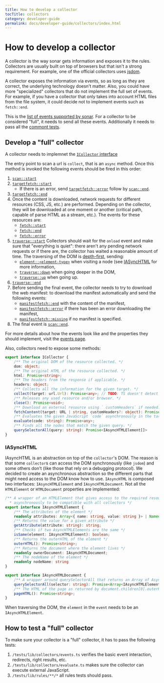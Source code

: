 ```yaml
---
title: How to develop a collector
tocTitle: collectors
category: developer-guide
permalink: docs/developer-guide/collectors/index.html
---
```

# How to develop a collector

A collector is the way sonar gets information and exposes it to the rules.
Collectors are usually built on top of browsers but that isn't a strong
requirement. For example, one of the official collectors uses [jsdom](https://github.com/tmpvar/jsdom).

A collector exposes the information via events, so as long as they are
correct, the underlying technology doesn't matter. Also, you could have
more "specialized" collectors that do not implement the full set of events.
For example, if you have a collector that only takes into account HTML files
from the file system, it could decide not to implement events such as
`fetch::end`.

This is the [list of events supported by sonar](./events.md). For a collector
to be considered "full", it needs to send all these events. Additionally it
needs to pass all the [commont tests](#how-to-test-a-full-collector).

## Develop a "full" collector

A collector needs to implemnet the [`ICollector` interface](https://github.com/sonarwhal/sonar/blob/master/src/lib/types/collector.ts)

The entry point to scan a url is `collect`, that is an `async` method.
Once this method is invoked the following events should be fired in this order:

1. [`scan::start`](./events.md#scanstart)
1. [`targetfetch::start`](./events.md#targetfetchstart)
   * If there is an error, send [`targetfetch::error`](./events.md#targetfetcherror)
   follow by [`scan::end`](./events.md#targetfetchend).
1. [`targetfetch::end`](./events.md#targetfetchend)
1. Once the content is downloaded, network requests for different resources
   (CSS, JS, etc.) are performed. Depending on the collector, they will be
   downloaded at one moment or another (critical path, capable of parse HTML as
   a stream, etc.). The events for these resources are:
   * [`fetch::start`](./events.md#fetchstart)
   * [`fetch::end`](./events.md#fetchend)
   * [`fetch::error`](./events.md#fetcherror)
1. [`traverse::start`](./events.md#traversestart)
   Collectors should wait for the `onload` event and make sure that "everything
   is quiet": there aren't any pending network requests or if there are, the
   collector has waited a reasonable amount of time.
   The traversing of the DOM is [depth-first](https://en.wikipedia.org/wiki/Depth-first_search), sending:
   * [`element::<element-type>`](./events.md#elementelement-type) when visiting a node (see [IASyncHTML](#iasynchtml) for more information,
   * [`traverse::down`](./events.md#traversedown) when going deeper in the DOM,
   * [`traverse::up`](./events.md#traverse::up) when going up.
1. [`traverse::end`](./events.md#traverse::end)
1. Before sending the final event, the collector needs to try to download the web manifest:
   to download the manifest automatically and send the following events:
   * [`manifestfetch::end`](./events.md#manifestfetchend) with the content of
   the manifest,
   * [`manifestfetch::error`](./events.md#manifestfetchend) if there has been
   an error downloading the manifest,
   * [`manifestfetch::missing`](./events.md#manifestfetchend) if no manifest
   is specified.
1. The final event is [`scan::end`](./events.md#scanend).

For more details about how the events look like and the properties they should implement, visit the [events page](,/.events.md).

Also, collectors need to expose some methods:

```ts
export interface ICollector {
    /** The original DOM of the resource collected. */
    dom: object;
    /** The original HTML of the resource collected. */
    html: Promise<string>;
    /** The headers from the response if applicable. */
    headers: object;
    /** Collects all the information for the given target. */
    collect(target: url.Url): Promise<any>; // TODO: TS doesn't detect correctly `pify` promises
    /** Releases any used resource and/or browser. */
    close(): Promise<void>;
    /** Download an external resource using ` customHeaders` if needed. */
    fetchContent(target: URL | string, customHeaders?: object): Promise<INetworkData>;
    /** Evaluates the given JavaScript `code` asynchronously in the target. */
    evaluate(code: string): Promise<any>;
    /** Finds all the nodes that match the given query. */
    querySelectorAll(query: string): Promise<IAsyncHTMLElement[]>
}
```

### IASyncHTML

IAsyncHTML is an abstraction on top of the `collector`'s DOM. The reason
is that some `collector`s can access the DOM synchronously (like `jsdom`)
and some others don't (like those that rely on a debugging protocol). We
decided to create an asynchronous abstraction so the different parts that
might need access to the DOM know how to use. `IAsyncHTML` is composed two
interfaces:
`IAsyncHTMLElement` and `IAsyncHTMLDocument`. Not all the `HTMLElement` or
`HTMLDocument` properties are implemented:

```ts
/** A wrapper of an HTMLElement that gives access to the required resources
  * asynchronously to be compatible with all collectors */
export interface IAsyncHTMLElement {
    /** The attributes of the element */
    readonly attributes: Array<{ name: string, value: string }> | NamedNodeMap;
    /** Returns the value for a given attribute */
    getAttribute(attribute: string): string;
    /** Checks if two AsyncHTMLElements are the same */
    isSame(element: IAsyncHTMLElement): boolean;
    /** Returns the outerHTML of the element */
    outerHTML(): Promise<string>;
    /** Returns the document where the element lives */
    readonly ownerDocument: IAsyncHTMLDocument;
    /** The nodeName of the element */
    readonly nodeName: string
}

export interface IAsyncHTMLDocument {
    /** A wrapper around querySelectorAll that returns an Array of AsyncHTMLElements instead of a NodeList */
    querySelectorAll(selector: string): Promise<Array<IAsyncHTMLElement>>
    /** The HTML of the page as returned by document.children[0].outerHTML or similar */
    pageHTML(): Promise<string>;
}
```

When traversing the DOM, the `element` in the `event` needs to be an
`IAsyncHTMLElement`.

## How to test a "full" collector

To make sure your collector is a "full" collector, it has to pass the
following tests:

1. `/tests/lib/collectors/events.ts` verifies the basic event interaction,
   redirects, right results, etc.
1. `/tests/lib/collectors/evaluate.ts` makes sure the collector can execute
   external JavaScript.
1. `/tests/lib/rules/**/*` all rules tests should pass.
